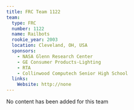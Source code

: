 ```yaml
---
title: FRC Team 1122
team:
  type: FRC
  number: 1122
  name: Railbots
  rookie_year: 2003
  location: Cleveland, OH, USA
  sponsors:
    - NASA Glenn Research Center
    - GE Consumer Products-Lighting
    - RTA
    - Collinwood Computech Senior High School
  links:
    Website: http://none
---
```

No content has been added for this team